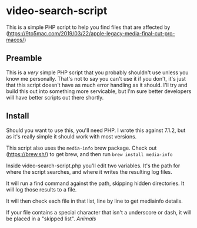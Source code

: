 video-search-script
=====

This is a simple PHP script to help you find files that are affected by (https://9to5mac.com/2019/03/22/apple-legacy-media-final-cut-pro-macos/)

## Preamble
This is a _very_ simple PHP script that you probably shouldn't use unless you know me personally. That's not to say you can't use it if you don't, it's just that this script doesn't have as much error handling as it should.  I'll try and build this out into something more servicable, but I'm sure better developers will have better scripts out there shortly.

## Install
Should you want to use this, you'll need PHP.  I wrote this against 7.1.2, but as it's really simple it should work with most versions.

This script also uses the `media-info` brew package.  Check out (https://brew.sh/) to get brew, and then run `brew install media-info`

Inside video-search-script.php you'll edit two variables. It's the path for where the script searches, and where it writes the resulting log files.

It will run a find command against the path, skipping hidden directories. It will log those results to a file.

It will then check each file in that list, line by line to get mediainfo details.

If your file contains a special character that isn't a underscore or dash, it will be placed in a "skipped list". _Animals_
